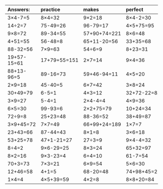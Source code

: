 | Answers: | practice | makes | perfect | ! |
| :--- | :--- | :--- | :--- | :--- |
| 3×4-7=5 | 8×4=32 | 9×2=18 | 8×4-2=30 | 2×5=10 | 
| 14÷2=7 | 75-49=26 | 96-79=17 | 4×5+75=95 | 6×4=24 | 
| 9×8=72 | 89-34=55 | 57+90+74=221 | 8×6=48 | 21÷7=3 | 
| 4+51=55 | 56-48=8 | 65+11-20=56 | 33+35=68 | 5×4=20 | 
| 88-32=56 | 7×9=63 | 54÷6=9 | 8+23=31 | 25+50=75 | 
| 19+57-15=61 | 17+79+55=151 | 2×7=14 | 9×4=36 | 14÷7=2 | 
| 88+13-96=5 | 89-16=73 | 59+46-94=11 | 4×5=20 | 2×4=8 | 
| 2×9=18 | 45-40=5 | 6×7=42 | 3×8=24 | 4×4=16 | 
| 30+49=79 | 6-5=1 | 4×3=12 | 32+72-22=82 | 58-13=45 | 
| 3×9=27 | 5-4=1 | 2×4-4=4 | 4×9=36 | 2×9+14=32 | 
| 6×5=30 | 99-93=6 | 2×2+75=79 | 10+24=34 | 7×7+54=103 | 
| 72÷9=8 | 25+23=48 | 88-36=52 | 38+49=87 | 2×3=6 | 
| 3×9+45=72 | 7×7=49 | 66+99+24=189 | 1×7=7 | 95+70+35=200 | 
| 23+43=66 | 87-44=43 | 8×1=8 | 3×6=18 | 19+34=53 | 
| 53+25=78 | 47+1-21=27 | 27÷3=9 | 9×4-4=32 | 94-88=6 | 
| 8÷4=2 | 9×6-29=25 | 8×3=24 | 65+32=97 | 3×6-1=17 | 
| 8×2=16 | 9×3-23=4 | 6+4=10 | 61-7=54 | 7×6-18=24 | 
| 70+3=73 | 7×3=21 | 6×9=54 | 5×6=30 | 71+25-26=70 | 
| 12+46=58 | 4+1=5 | 68-20=48 | 74+98+45=217 | 42+42=84 | 
| 1×4=4 | 4×5+39=59 | 4×2=8 | 8×8+20=84 | 18+49-41=26 | 
